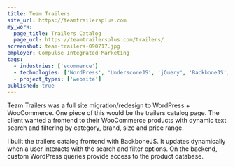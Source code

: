 ```yaml
---
title: Team Trailers
site_url: https://teamtrailersplus.com
my_work:
  page_title: Trailers Catalog
  page_url: https://teamtrailersplus.com/trailers/
screenshot: team-trailers-090717.jpg
employer: Compulse Integrated Marketing
tags:
  - industries: ['ecommerce']
  - technologies: ['WordPress', 'UnderscoreJS', 'jQuery', 'BackboneJS', 'Bootstrap']
  - project_types: ['website']
published: true
---
```


Team Trailers was a full site migration/redesign to WordPress + WooCommerce. One piece of this would be the trailers catalog page. The client wanted a frontend to their WooCommerce products with dynamic text search and filtering by category, brand, size and price range.

I built the trailers catalog frontend with BackboneJS. It updates dynamically when a user interacts with the search and filter options. On the backend, custom WordPress queries provide access to the product database.

